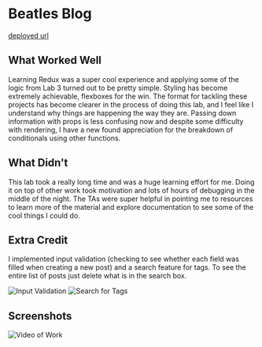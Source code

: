 # Beatles Blog

[deployed url](https://silly-shaw-093b5f.netlify.app)

## What Worked Well
Learning Redux was a super cool experience and applying some of the logic from Lab 3 turned out to be pretty simple. Styling has become extremely achievable, flexboxes for the win. The format for tackling these projects has become clearer in the process of doing this lab, and I feel like I understand why things are happening the way they are. Passing down information with props is less confusing now and despite some difficulty with rendering, I have a new found appreciation for the breakdown of conditionals using other functions.

## What Didn't
This lab took a really long time and was a huge learning effort for me. Doing it on top of other work took motivation and lots of hours of debugging in the middle of the night. The TAs were super helpful in pointing me to resources to learn more of the material and explore documentation to see some of the cool things I could do. 

## Extra Credit
I implemented input validation (checking to see whether each field was filled when creating a new post) and a search feature for tags. To see the entire list of posts just delete what is in the search box.

<img src="https://i.ibb.co/YR0mkbh/Screen-Shot-2021-06-03-at-9-56-16-PM.png" alt ="Input Validation">
<img src="https://i.ibb.co/fNLW961/Screen-Shot-2021-06-03-at-9-55-49-PM.png" alt ="Search for Tags">

## Screenshots
<img src="https://media.giphy.com/media/Ey8XfhXG40vVPHkN0B/giphy.gif" alt ="Video of Work">
